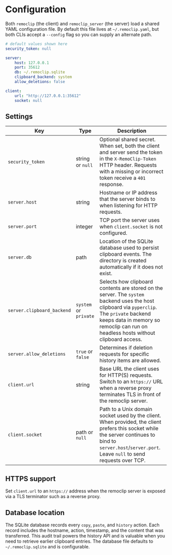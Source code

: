 # Configuration

Both `remoclip` (the client) and `remoclip_server` (the server) load a shared
YAML configuration file. By default this file lives at `~/.remoclip.yaml`, but
both CLIs accept a `--config` flag so you can supply an alternate path.

```yaml title="~/.remoclip.yaml"
# default values shown here
security_token: null

server:
    host: 127.0.0.1
    port: 35612
    db: ~/.remoclip.sqlite
    clipboard_backend: system
    allow_deletions: false

client:
    url: "http://127.0.0.1:35612"
    socket: null
```

## Settings

| Key | Type | Description |
| --- | ---- | ----------- |
| `security_token` | string or `null` | Optional shared secret. When set, both the client and server send the token in the `X-RemoClip-Token` HTTP header. Requests with a missing or incorrect token receive a `401` response. |
| `server.host` | string | Hostname or IP address that the server binds to when listening for HTTP requests. |
| `server.port` | integer | TCP port the server uses when `client.socket` is not configured. |
| `server.db` | path | Location of the SQLite database used to persist clipboard events. The directory is created automatically if it does not exist. |
| `server.clipboard_backend` | `system` or `private` | Selects how clipboard contents are stored on the server. The `system` backend uses the host clipboard via `pyperclip`. The `private` backend keeps data in memory so remoclip can run on headless hosts without clipboard access. |
| `server.allow_deletions` | `true` or `false` | Determines if deletion requests for specific history items are allowed. |
| `client.url` | string | Base URL the client uses for HTTP(S) requests. Switch to an `https://` URL when a reverse proxy terminates TLS in front of the remoclip server. |
| `client.socket` | path or `null` | Path to a Unix domain socket used by the client. When provided, the client prefers this socket while the server continues to bind to `server.host`/`server.port`. Leave `null` to send requests over TCP. |

## HTTPS support

Set `client.url` to an `https://` address when the remoclip server is exposed
via a TLS terminator such as a reverse proxy. 

## Database location

The SQLite database records every `copy`, `paste`, and `history` action. Each record includes the hostname, action, timestamp, and the content that was transferred. This audit trail powers the history API and is valuable when you need to retrieve earlier clipboard entries. The database file defaults to `~/.remoclip.sqlite` and is configurable.
